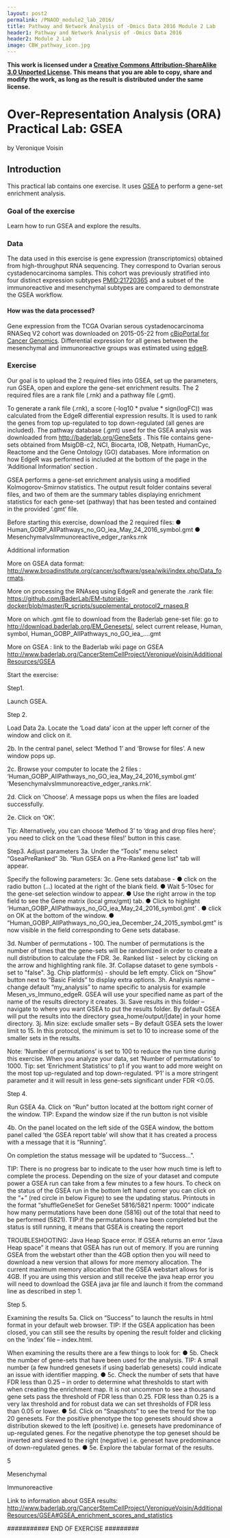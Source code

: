 ```yaml
---
layout: post2
permalink: /PNAOD_module2_lab_2016/
title: Pathway and Network Analysis of -Omics Data 2016 Module 2 Lab
header1: Pathway and Network Analysis of -Omics Data 2016
header2: Module 2 Lab
image: CBW_pathway_icon.jpg
---
```


**This work is licensed under a [Creative Commons Attribution-ShareAlike 3.0 Unported License](http://creativecommons.org/licenses/by-sa/3.0/deed.en_US). This means that you are able to copy, share and modify the work, as long as the result is distributed under the same license.**

# Over-Representation Analysis (ORA) Practical Lab: GSEA

by Veronique Voisin

## Introduction

This practical lab contains one exercise. It uses [GSEA](http://www.broadinstitute.org/gsea/index.jsp) to perform a gene-set enrichment analysis. 

### Goal of the exercise

Learn how to run GSEA and explore the results.

### Data

The data used in this exercise is gene expression (transcriptomics) obtained from high-throughput RNA sequencing. They correspond to Ovarian serous cystadenocarcinoma samples. This cohort was previously stratified into four distinct expression subtypes [PMID:21720365](http://www.ncbi.nlm.nih.gov/pubmed/21720365) and a subset of the immunoreactive and mesenchymal subtypes are compared to demonstrate the GSEA workflow.

#### How was the data processed?

Gene expression from the TCGA Ovarian serous cystadenocarcinoma RNASeq V2 cohort was downloaded on 2015-05-22 from [cBioPortal for Cancer Genomics](http://www.cbioportal.org/data_sets.jsp). Differential expression for all genes between the mesenchymal and immunoreactive groups was estimated using [edgeR](http://www.ncbi.nlm.nih.gov/pubmed/19910308). 

### Exercise

Our goal is to upload the 2 required files into GSEA, set up the parameters, run GSEA, open and explore the gene-set enrichment results. The 2 required files are a rank file (.rnk) and a pathway file (.gmt).

To generate a rank file (.rnk),  a score (-log10 * pvalue * sign(logFC)) was calculated from the EdgeR differential expression results. It is used to rank the genes from top up-regulated to top down-regulated (all genes are included). The pathway database (.gmt) used for the GSEA analysis was downloaded from http://baderlab.org/GeneSets . This file contains gene-sets obtained from  MsigDB-c2, NCI, Biocarta, IOB, Netpath, HumanCyc, Reactome and the Gene Ontology (GO) databases. More information on how EdgeR was performed is included  at the bottom of the page in the ‘Additional Information’ section .

GSEA performs a gene-set enrichment analysis using a modified Kolmogorov-Smirnov statistics.  The output result folder contains several files, and two of them are the summary tables displaying enrichment statistics for each gene-set (pathway) that has been tested and contained in the provided ‘.gmt’ file.  

Before starting this exercise, download the 2 required files:
●	Human_GOBP_AllPathways_no_GO_iea_May_24_2016_symbol.gmt
●	MesenchymalvsImmunoreactive_edger_ranks.rnk


Additional information

More on GSEA data format: http://www.broadinstitute.org/cancer/software/gsea/wiki/index.php/Data_formats. 

More on processing the RNAseq using EdgeR and generate the .rank file: 
https://github.com/BaderLab/EM-tutorials-docker/blob/master/R_scripts/supplemental_protocol2_rnaseq.R

More on which .gmt file to download from the Baderlab gene-set file:
go to http://download.baderlab.org/EM_Genesets/, select current release, Human, symbol, Human_GOBP_AllPathways_no_GO_iea_….gmt

More on GSEA : link to the Baderlab wiki page on GSEA
http://www.baderlab.org/CancerStemCellProject/VeroniqueVoisin/AdditionalResources/GSEA




Start the exercise:


Step1.

Launch GSEA.


 

Step 2.

Load Data
2a. Locate the ‘Load data’ icon at the upper left corner of the window and click on it.

2b. In the central panel, select ‘Method 1’ and ‘Browse for files’. A new window pops up. 

2c. Browse your computer to locate the 2 files : ‘Human_GOBP_AllPathways_no_GO_iea_May_24_2016_symbol.gmt’ ‘MesenchymalvsImmunoreactive_edger_ranks.rnk’. 

2d. Click on ‘Choose’. A message pops us when the files are loaded successfully. 

2e. Click on ‘OK’.

Tip: Alternatively, you can choose ‘Method 3’ to ‘drag and drop files here’; you need to click on the ‘Load these files!’ button in this case.



 

 


 


 


Step3. 
Adjust parameters
3a. Under the “Tools” menu select “GseaPreRanked”
3b. “Run GSEA on a Pre-Ranked gene list” tab will appear.

Specify the following parameters: 
3c. Gene sets database -
●	click on the radio button (…) located at the right of the blank field.
●	Wait 5-10sec for the gene-set selection window to appear.
●	Use the right arrow in the top field to see the Gene matrix (local gmx/gmt) tab.
●	Click to highlight ‘Human_GOBP_AllPathways_no_GO_iea_May_24_2016_symbol.gmt’ .
●	click on OK at the bottom of the window.
●	“Human_GOBP_AllPathways_no_GO_iea_December_24_2015_symbol.gmt” is now visible in the field corresponding to Gene sets database.

3d. Number of permutations - 100. The number of permutations is the number of times that the gene-sets will be randomized in order to create a null distribution to calculate the FDR.
3e. Ranked list - select by clicking on the arrow and highlighting rank file.
3f. Collapse dataset to gene symbols - set to "false".
3g. Chip platform(s) - should be left empty.
Click on “Show” button next to “Basic Fields” to display extra options.
3h. Analysis name – change default “my_analysis” to name specific to analysis for example Mesen_vs_Immuno_edgeR. GSEA will use your specified name as part of the name of the results directory it creates.
3i. Save results in this folder – navigate to where you want GSEA to put the results folder. By default GSEA will put the results into the directory gsea_home/output/[date] in your home directory.
3j. Min size: exclude smaller sets – By default GSEA sets the lower limit to 15. In this protocol, the minimum is set to 10 to increase some of the smaller sets in the results.

Note: ‘Number of permutations’ is set to 100 to reduce the run time during this exercise. When you analyze your data, set ‘Number of permutations’ to 1000. 
Tip: set ‘Enrichment Statistics’ to p1 if you want to add more weight on the most top up-regulated and top down-regulated. ‘P1’ is a more stringent parameter and it will result in less gene-sets significant under FDR <0.05.



 


 

 

 

Step 4. 

Run GSEA
4a. Click on “Run” button located at the bottom right corner of the window.
TIP: Expand the window size if the run button is not visible

4b. On the panel located on the left side of the GSEA window, the bottom panel called ‘the GSEA report table’ will show that it has created a process with a message that it is “Running”.

On completion the status message will be updated to “Success…”.

TIP: There is no progress bar to indicate to the user how much time is left to complete the process. Depending on the size of your dataset and compute power a GSEA run can take from a few minutes to a few hours. To check on the status of the GSEA run in the bottom left hand corner you can click on the “+” (red circle in below Figure) to see the updating status. Printouts in the format “shuffleGeneSet for GeneSet 5816/5821 nperm: 1000” indicate how many permutations have been done (5816) out of the total that need to be performed (5821).
TIP:if the permutations have been completed but the status is still running, it means that GSEA is creating the report

TROUBLESHOOTING: Java Heap Space error. If GSEA returns an error “Java Heap space” it means that GSEA has run out of memory. If you are running GSEA from the webstart other than the 4GB option then you will need to download a new version that allows for more memory allocation. The current maximum memory allocation that the GSEA webstart allows for is 4GB. If you are using this version and still receive the java heap error you will need to download the GSEA java jar file and launch it from the command line as described in  step 1.

 

 

 

 

Step 5. 

Examining the results
5a. Click on “Success” to launch the results in html format in your default web browser.
TIP: If the GSEA application has been closed, you can still see the results by opening the result folder and clicking on the ‘index’ file – index.html.

When examining the results there are a few things to look for:
●	5b. Check the number of gene-sets that have been used for the analysis.   TIP: A small number (a few hundred genesets if using baderlab genesets) could indicate an issue with identifier mapping.
●	5c. Check the number of sets that have FDR less than 0.25 – in order to determine what thresholds to start with when creating the enrichment map. It is not uncommon to see a thousand gene sets pass the threshold of FDR less than 0.25. FDR less than 0.25 is a very lax threshold and for robust data we can set thresholds of FDR less than 0.05 or lower.
●	5d. Click on “Snapshots” to see the trend for the top 20 genesets. For the positive phenotype the top genesets should show a distribution skewed to the left (positive) i.e. genesets have predominance of up-regulated genes. For the negative phenotype the top geneset should be inverted and skewed to the right (negative) i.e. geneset have predominance of down-regulated genes.
●	5e. Explore the tabular format of the results.

 

5
 
  



Mesenchymal
 

Immunoreactive
 

Link to information about GSEA results:
http://www.baderlab.org/CancerStemCellProject/VeroniqueVoisin/AdditionalResources/GSEA#GSEA_enrichment_scores_and_statistics


########### END OF EXERCISE #########




